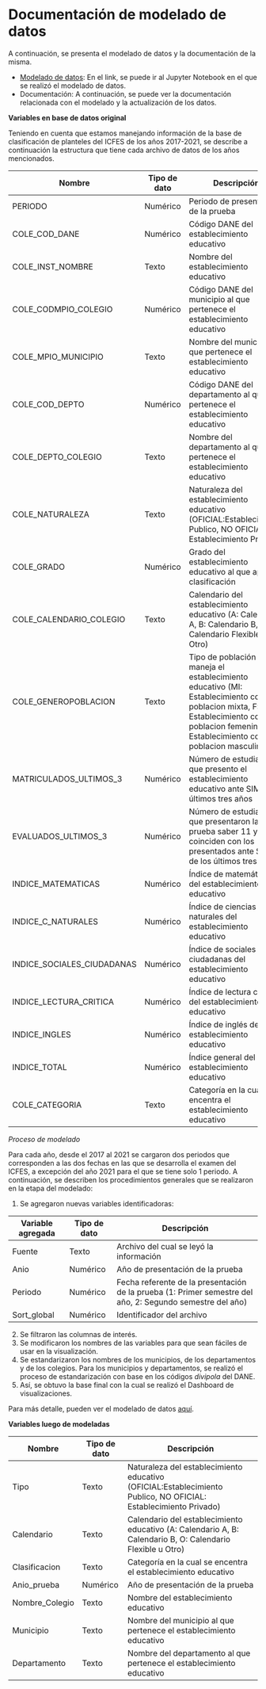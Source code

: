 # Documentación de modelado de datos

A continuación, se presenta el modelado de datos y la documentación de la misma.

* [Modelado de datos](Modelado_icfes_proyecto.md): En el link, se puede ir al Jupyter Notebook en el que se realizó el modelado de datos.
* Documentación: A continuación, se puede ver la documentación relacionada con el modelado y la actualización de los datos.

**Variables en base de datos original**

Teniendo en cuenta que estamos manejando información de la base de clasificación de planteles del ICFES de los años 2017-2021, se describe a continuación la estructura que tiene cada archivo de datos de los años mencionados. 

| Nombre | Tipo de dato | Descripción |
| --- | --- | --- |
| PERIODO | Numérico | Periodo de presentación de la prueba |
| COLE_COD_DANE | Numérico | Código DANE del establecimiento educativo |
| COLE_INST_NOMBRE | Texto | Nombre del establecimiento educativo |
| COLE_CODMPIO_COLEGIO | Numérico | Código DANE del municipio al que pertenece el establecimiento educativo |
| COLE_MPIO_MUNICIPIO | Texto | Nombre del municipio al que pertenece el establecimiento educativo |
| COLE_COD_DEPTO | Numérico | Código DANE del departamento al que pertenece el establecimiento educativo |
| COLE_DEPTO_COLEGIO | Texto | Nombre del departamento al que pertenece el establecimiento educativo |
| COLE_NATURALEZA | Texto | Naturaleza del establecimiento educativo (OFICIAL:Establecimiento Publico, NO OFICIAL: Establecimiento Privado) |
| COLE_GRADO | Numérico | Grado del establecimiento educativo al que aplica la clasificación |
| COLE_CALENDARIO_COLEGIO | Texto | Calendario del establecimiento educativo (A: Calendario A, B: Calendario B, O: Calendario Flexible u Otro) |
| COLE_GENEROPOBLACION | Texto | Tipo de población que maneja el establecimiento educativo (MI: Establecimiento con poblacion mixta, F: Establecimiento con poblacion femenina, M: Establecimiento con poblacion masculina) |
| MATRICULADOS_ULTIMOS_3 | Numérico | Número de estudiantes que presento el establecimiento educativo ante SIMAT los últimos tres años |
| EVALUADOS_ULTIMOS_3 | Numérico | Número de estudiantes que presentaron la prueba saber 11 y que coinciden con los presentados ante SIMAT de los últimos tres años |
| INDICE_MATEMATICAS | Numérico | Índice de matemáticas del establecimiento educativo |
| INDICE_C_NATURALES | Numérico | Índice de ciencias naturales del establecimiento educativo |
| INDICE_SOCIALES_CIUDADANAS | Numérico | Índice de sociales ciudadanas del establecimiento educativo |
| INDICE_LECTURA_CRITICA | Numérico | Índice de lectura crítica del establecimiento educativo |
| INDICE_INGLES | Numérico | Índice de inglés del establecimiento educativo |
| INDICE_TOTAL | Numérico | Índice general del establecimiento educativo |
| COLE_CATEGORIA | Texto | Categoría en la cual se encentra el establecimiento educativo |

*Proceso de modelado* 

Para cada año, desde el 2017 al 2021 se cargaron dos periodos que corresponden a las dos fechas en las que se desarrolla el examen del ICFES, a excepción del año 2021 para el que se tiene solo 1 periodo. A continuación, se describen los procedimientos generales que se realizaron en la etapa del modelado: 

1. Se agregaron nuevas variables identificadoras:
 
| Variable agregada | Tipo de dato | Descripción |
| --- | --- | --- |
| Fuente | Texto | Archivo del cual se leyó la información |
| Anio | Numérico | Año de presentación de la prueba | 
| Periodo | Numérico | Fecha referente de la presentación de la prueba (1: Primer semestre del año, 2: Segundo semestre del año) | 
| Sort_global | Numérico | Identificador del archivo |

2. Se filtraron las columnas de interés. 
3. Se modificaron los nombres de las variables para que sean fáciles de usar en la visualización.
4. Se estandarizaron los nombres de los municipios, de los departamentos y de los colegios. Para los municipios y departamentos, se realizó el proceso de estandarización con base en los códigos *divipola* del DANE.
5. Así, se obtuvo la base final con la cual se realizó el Dashboard de visualizaciones.

Para más detalle, pueden ver el modelado de datos [aquí](Modelado_icfes_proyecto.md). 
  
**Variables luego de modeladas**

| Nombre | Tipo de dato | Descripción |
| --- | --- | --- |
| Tipo | Texto | Naturaleza del establecimiento educativo (OFICIAL:Establecimiento Publico, NO OFICIAL: Establecimiento Privado) |
| Calendario | Texto | Calendario del establecimiento educativo (A: Calendario A, B: Calendario B, O: Calendario Flexible u Otro) |
| Clasificacion | Texto | Categoría en la cual se encentra el establecimiento educativo |
| Anio_prueba | Numérico | Año de presentación de la prueba |
| Nombre_Colegio | Texto | Nombre del establecimiento educativo |
| Municipio | Texto | Nombre del municipio al que pertenece el establecimiento educativo |
| Departamento | Texto | Nombre del departamento al que pertenece el establecimiento educativo |
